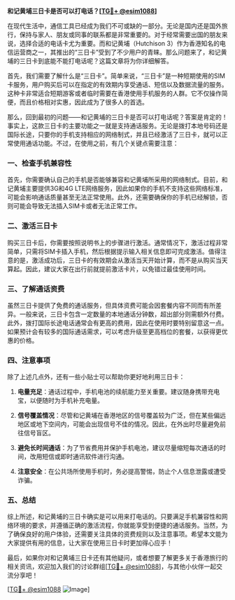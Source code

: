 **和记黄埔三日卡是否可以打电话？[[TG💪+ @esim1088](https://t.me/s/esim1088)]**

在现代生活中，通信工具已经成为我们不可或缺的一部分。无论是国内还是国外旅行，保持与家人、朋友或同事的联系都是非常重要的。对于经常需要出国的朋友来说，选择合适的电话卡尤为重要。而和记黄埔（Hutchison 3）作为香港知名的电信运营商之一，其推出的“三日卡”受到了不少用户的青睐。那么问题来了，和记黄埔的三日卡到底能不能打电话呢？这篇文章将为你详细解答。

首先，我们需要了解什么是“三日卡”。简单来说，“三日卡”是一种短期使用的SIM卡服务，用户购买后可以在指定的有效期内享受通话、短信以及数据流量的服务。这种卡非常适合短期游客或者临时需要在香港使用手机服务的人群。它不仅操作简便，而且价格相对实惠，因此成为了很多人的首选。

那么，回到最初的问题——和记黄埔的三日卡是否可以打电话呢？答案是肯定的！事实上，这款三日卡的主要功能之一就是支持通话服务。无论是拨打本地号码还是国际长途，只要你的手机支持相应的网络制式，并且已经激活了三日卡，就可以正常使用通话功能。不过，在使用之前，有几个关键点需要注意：

### 一、检查手机兼容性

首先，你需要确认自己的手机是否能够兼容和记黄埔所采用的网络制式。目前，和记黄埔主要提供3G和4G LTE网络服务，因此如果你的手机不支持这些网络标准，可能会影响通话质量甚至无法正常使用。此外，还需要确保你的手机已经解锁，否则可能会导致无法插入SIM卡或者无法正常工作。

### 二、激活三日卡

购买三日卡后，你需要按照说明书上的步骤进行激活。通常情况下，激活过程非常简单，只需将SIM卡插入手机，然后根据提示输入相关信息即可完成激活。值得注意的是，激活成功后，三日卡的有效期会从激活当天开始计算，而不是从购买当天算起。因此，建议大家在出行前就提前激活卡片，以免错过最佳使用时间。

### 三、了解通话资费

虽然三日卡提供了免费的通话服务，但具体资费可能会因套餐内容不同而有所差异。一般来说，三日卡包含一定数量的本地通话分钟数，超出部分则需额外付费。此外，拨打国际长途电话通常会有更高的费用，因此在使用时要特别留意这一点。如果预计会有较多的国际通话需求，可以考虑升级至更高档位的套餐，以获得更优惠的价格。

### 四、注意事项

除了上述几点外，还有一些小贴士可以帮助你更好地利用三日卡：

1. **电量充足**：通话过程中，手机电池的续航能力至关重要。建议随身携带充电宝，以便随时为手机补充电量。
   
2. **信号覆盖情况**：尽管和记黄埔在香港地区的信号覆盖较为广泛，但在某些偏远地区或地下空间内，可能会出现信号不佳的情况。因此，在外出时尽量避免前往信号盲区。

3. **避免长时间通话**：为了节省费用并保护手机电池，建议尽量缩短每次通话的时间，改用短信或即时通讯软件进行沟通。

4. **注意安全**：在公共场所使用手机时，务必提高警惕，防止个人信息泄露或遭受诈骗。

### 五、总结

综上所述，和记黄埔的三日卡确实是可以用来打电话的。只要满足手机兼容性和网络环境的要求，并遵循正确的激活流程，你就能享受到便捷的通话服务。当然，为了确保良好的用户体验，还需要关注具体的资费规则以及注意事项。希望本文能为大家提供有用的信息，让大家在使用三日卡时更加得心应手！

最后，如果你对和记黄埔三日卡还有其他疑问，或者想要了解更多关于香港旅行的相关资讯，欢迎加入我们的讨论群组[[TG💪+ @esim1088](https://t.me/s/esim1088)]，与其他小伙伴一起交流分享吧！

[[TG💪+ @esim1088](https://t.me/s/esim1088) ![Image](https://i.postimg.cc/4NQfJmqS/Snipaste-2025-05-13-00-14-12.png)]